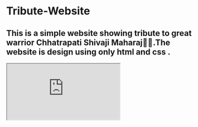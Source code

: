 # Tribute-Website
<h2>This is a simple website showing tribute to great warrior Chhatrapati Shivaji Maharaj🚩🚩.The website is design using only html and css .</h2>
<iframe src=https://www.w3schools.com>

</iframe>
